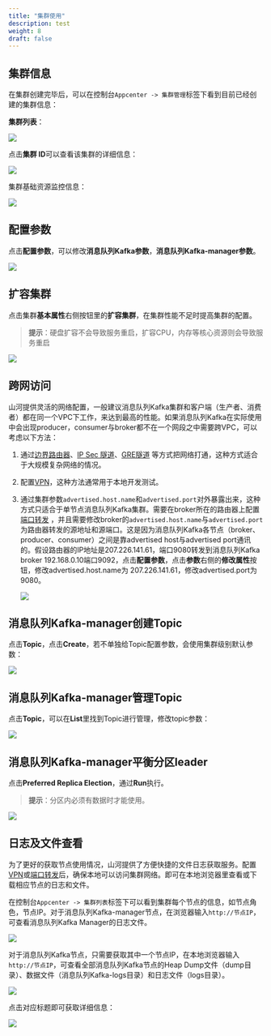 ```yaml
---
title: "集群使用"
description: test
weight: 8
draft: false
---
```


## 集群信息

在集群创建完毕后，可以在控制台`Appcenter -> 集群管理`标签下看到目前已经创建的集群信息：

 **集群列表**：

![](../../_images/cluster_list.png)

 点击**集群 ID**可以查看该集群的详细信息：

![](../../_images/cluster_allinfo.png)

 集群基础资源监控信息：

![](../../_images/cluster_monitor.png)

## 配置参数

  点击**配置参数**，可以修改**消息队列Kafka参数**，**消息队列Kafka-manager参数**。

![](../../_images/config_parameter.png)

## 扩容集群

  点击集群**基本属性**右侧按钮里的**扩容集群**，在集群性能不足时提高集群的配置。

> **提示**：硬盘扩容不会导致服务重启，扩容CPU，内存等核心资源则会导致服务重启

![](../../_images/expand_cluster.png)

## 跨网访问

山河提供灵活的网络配置，一般建议消息队列Kafka集群和客户端（生产者、消费者）都在同一个VPC下工作，来达到最高的性能。如果消息队列Kafka在实际使用中会出现producer，consumer与broker都不在一个网段之中需要跨VPC，可以考虑以下方法：

1. 通过[边界路由器](https://docs.shanhe.com/product/network/border)、[IP Sec 隧道](https://docs.shanhe.com/product/network/ipsec)、[GRE隧道](https://docs.shanhe.com/product/network/gre) 等方式把网络打通，这种方式适合于大规模复杂网络的情况。

2. 配置[VPN](https://docs.shanhe.com/product/network/vpn)，这种方法通常用于本地开发测试。

3. 通过集群参数`advertised.host.name`和`advertised.port`对外暴露出来，这种方式只适合于单节点消息队列Kafka集群。需要在broker所在的路由器上配置 [端口转发](https://docs.shanhe.com/product/network/appcenter_network_config/config_portmapping) ，并且需要修改broker的`advertised.host.name`与`advertised.port`为路由器转发的源地址和源端口。这是因为消息队列Kafka各节点（broker、producer、consumer）之间是靠advertised host与advertised port通讯的。假设路由器的IP地址是207.226.141.61，端口9080转发到消息队列Kafka broker 192.168.0.10端口9092，点击**配置参数**，点击**参数**右侧的**修改属性**按钮，修改advertised.host.name为 207.226.141.61，修改advertised.port为9080。

   ![](../../_images/modify_parameter.png)


## 消息队列Kafka-manager创建Topic

点击**Topic**，点击**Create**，若不单独给Topic配置参数，会使用集群级别默认参数：

![](../../_images/create_topic.png)

## 消息队列Kafka-manager管理Topic

点击**Topic**，可以在**List**里找到Topic进行管理，修改topic参数：

![](../../_images/manage_topic.png)

## 消息队列Kafka-manager平衡分区leader

点击**Preferred Replica Election**，通过**Run**执行。

> **提示**：分区内必须有数据时才能使用。

![](../../_images/replica_election.png)

## 日志及文件查看

为了更好的获取节点使用情况，山河提供了方便快捷的文件日志获取服务。配置[VPN](https://docs.shanhe.com/product/network/vpn)或[端口转发](https://docs.shanhe.com/product/network/appcenter_network_config/config_portmapping)后，确保本地可以访问集群网络。即可在本地浏览器里查看或下载相应节点的日志和文件。

在控制台`Appcenter -> 集群列表`标签下可以看到集群每个节点的信息，如节点角色，节点IP。对于消息队列Kafka-manager节点，在浏览器输入`http://节点IP`，可查看消息队列Kafka Manager的日志文件。

![](../../_images/file_viewer_1.png)

对于消息队列Kafka节点，只需要获取其中一个节点IP，在本地浏览器输入`http://节点IP`，可查看全部消息队列Kafka节点的Heap Dump文件（dump目录）、数据文件（消息队列Kafka-logs目录）和日志文件（logs目录）。

![](../../_images/file_viewer_2.png)

点击对应标题即可获取详细信息：

![](../../_images/消息队列Kafka_log.png)

